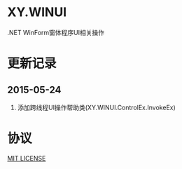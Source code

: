 # XY.WINUI

.NET WinForm窗体程序UI相关操作

# 更新记录

## 2015-05-24
1. 添加跨线程UI操作帮助类(XY.WINUI.ControlEx.InvokeEx)

# 协议

[MIT LICENSE](https://github.com/SeayXu/XY.WINUI/blob/master/LICENSE)